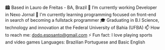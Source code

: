 🏙️ Based in Lauro de Freitas - BA, Brazil
🔭 I’m currently working Developer in Nexo Jornal
🌱 I'm currently learning programming focused on front-end in search of becoming a fullstack programmer
🎓 Graduating in B.I Science, technology and innovation at the Federal University of Bahia (UFBA)
📫 How to reach me: dodo.espsanto@gmail.com
⚡ Fun fact: I love playing sports and video games
Languages: Brazilian Portuguese and Basic English
